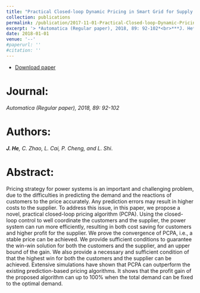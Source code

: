 ```yaml
---
title: "Practical Closed-loop Dynamic Pricing in Smart Grid for Supply and Demand Balancing"
collection: publications
permalink: /publication/2017-11-01-Practical-Closed-loop-Dynamic-Pricing/
excerpt: '> *Automatica (Regular paper), 2018, 89: 92-102*<br>***J. He**, C. Zhao, L. Cai, P. Cheng, and L. Shi*.'
date: 2018-01-01
venue: '--'
#paperurl: ''
#citation: ''
---
```

- [Download paper](https://www.sciencedirect.com/science/article/pii/S0005109817305526)

Journal:
===
*Automatica (Regular paper), 2018, 89: 92-102*  

Authors:
===
***J. He**, C. Zhao, L. Cai, P. Cheng, and L. Shi*.

Abstract:
===
Pricing strategy for power systems is an important and challenging problem, due to the difficulties in predicting the demand and the reactions of customers to the price accurately. Any prediction errors may result in higher costs to the supplier. To address this issue, in this paper, we propose a novel, practical closed-loop pricing algorithm (PCPA). Using the closed-loop control to well coordinate the customers and the supplier, the power system can run more efficiently, resulting in both cost saving for customers and higher profit for the supplier. We prove the convergence of PCPA, i.e., a stable price can be achieved. We provide sufficient conditions to guarantee the win-win solution for both the customers and the supplier, and an upper bound of the gain. We also provide a necessary and sufficient condition of that the highest win for both the customers and the supplier can be achieved. Extensive simulations have shown that PCPA can outperform the existing prediction-based pricing algorithms. It shows that the profit gain of the proposed algorithm can up to 100% when the total demand can be fixed to the optimal demand.
